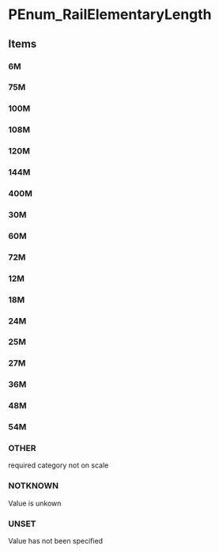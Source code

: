 # PEnum_RailElementaryLength

## Items

### 6M


### 75M


### 100M


### 108M


### 120M


### 144M


### 400M


### 30M


### 60M


### 72M


### 12M


### 18M


### 24M


### 25M


### 27M


### 36M


### 48M


### 54M


### OTHER
required category not on scale

### NOTKNOWN
Value is unkown

### UNSET
Value has not been specified
